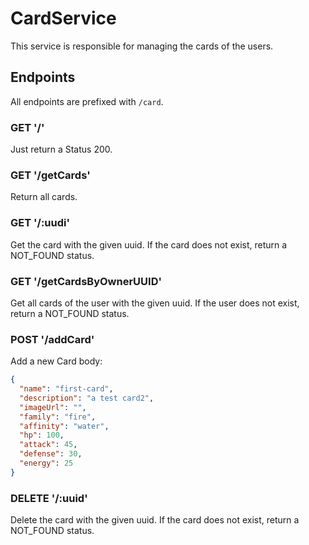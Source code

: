 # CardService

This service is responsible for managing the cards of the users.

## Endpoints

All endpoints are prefixed with `/card`.

### GET '/'

Just return a Status 200.

### GET '/getCards'

Return all cards.

### GET '/:uudi'

Get the card with the given uuid. If the card does not exist, return a NOT_FOUND status.

### GET '/getCardsByOwnerUUID'

Get all cards of the user with the given uuid. If the user does not exist, return a NOT_FOUND status.

### POST '/addCard'

Add a new Card
body:
```json
{
  "name": "first-card",
  "description": "a test card2",
  "imageUrl": "",
  "family": "fire",
  "affinity": "water",
  "hp": 100,
  "attack": 45,
  "defense": 30,
  "energy": 25
}
```

### DELETE '/:uuid'

Delete the card with the given uuid. If the card does not exist, return a NOT_FOUND status. 